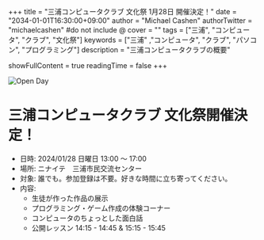 +++
title = "三浦コンピュータクラブ 文化祭 1月28日 開催決定！" 
date = "2034-01-01T16:30:00+09:00"
author = "Michael Cashen"
authorTwitter = "michaelcashen" #do not include @
cover = ""
tags = ["三浦", "コンピュータ", "クラブ", "文化祭"]
keywords = ["三浦" ,"コンピュータ", "クラブ", "パソコン", "プログラミング"]
description = "三浦コンピュータクラブの概要"

showFullContent = true
readingTime = false 
+++

![Open Day](/images/openday2.png)

# 三浦コンピュータクラブ 文化祭開催決定！

* 日時: 	2024/01/28 日曜日 13:00 〜 17:00 
* 場所: 	ニナイテ　三浦市民交流センター
* 対象: 	誰でも。参加登録は不要。好きな時間に立ち寄ってください。
* 内容:
    * 生徒が作った作品の展示
    * プログラミング・ゲーム作成の体験コーナー
    * コンピュータのちょっとした面白話
    * 公開レッスン 14:15 - 14:45 & 15:15 - 15:45
